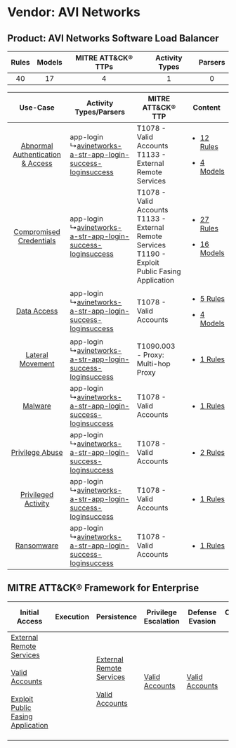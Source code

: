 Vendor: AVI Networks
====================
Product: AVI Networks Software Load Balancer
--------------------------------------------
| Rules | Models | MITRE ATT&CK® TTPs | Activity Types | Parsers |
|:-----:|:------:|:------------------:|:--------------:|:-------:|
|  40   |   17   |         4          |       1        |    0    |

|    Use-Case    | Activity Types/Parsers    | MITRE ATT&CK® TTP    | Content    |
|:----:| ---- | ---- | ---- |
| [Abnormal Authentication & Access](../../../UseCases/uc_abnormal_authentication_&_access.md) |  app-login<br> ↳[avinetworks-a-str-app-login-success-loginsuccess](Ps/pC_avinetworksastrapploginsuccessloginsuccess.md)<br> | T1078 - Valid Accounts<br>T1133 - External Remote Services<br>    | [<ul><li>12 Rules</li></ul><ul><li>4 Models</li></ul>](RM/r_m_avi_networks_avi_networks_software_load_balancer_Abnormal_Authentication_&_Access.md) |
|          [Compromised Credentials](../../../UseCases/uc_compromised_credentials.md)          |  app-login<br> ↳[avinetworks-a-str-app-login-success-loginsuccess](Ps/pC_avinetworksastrapploginsuccessloginsuccess.md)<br> | T1078 - Valid Accounts<br>T1133 - External Remote Services<br>T1190 - Exploit Public Fasing Application<br> | [<ul><li>27 Rules</li></ul><ul><li>16 Models</li></ul>](RM/r_m_avi_networks_avi_networks_software_load_balancer_Compromised_Credentials.md)         |
|    [Data Access](../../../UseCases/uc_data_access.md)    |  app-login<br> ↳[avinetworks-a-str-app-login-success-loginsuccess](Ps/pC_avinetworksastrapploginsuccessloginsuccess.md)<br> | T1078 - Valid Accounts<br>    | [<ul><li>5 Rules</li></ul><ul><li>4 Models</li></ul>](RM/r_m_avi_networks_avi_networks_software_load_balancer_Data_Access.md)    |
|    [Lateral Movement](../../../UseCases/uc_lateral_movement.md)    |  app-login<br> ↳[avinetworks-a-str-app-login-success-loginsuccess](Ps/pC_avinetworksastrapploginsuccessloginsuccess.md)<br> | T1090.003 - Proxy: Multi-hop Proxy<br>    | [<ul><li>1 Rules</li></ul>](RM/r_m_avi_networks_avi_networks_software_load_balancer_Lateral_Movement.md)    |
|    [Malware](../../../UseCases/uc_malware.md)    |  app-login<br> ↳[avinetworks-a-str-app-login-success-loginsuccess](Ps/pC_avinetworksastrapploginsuccessloginsuccess.md)<br> | T1078 - Valid Accounts<br>    | [<ul><li>1 Rules</li></ul>](RM/r_m_avi_networks_avi_networks_software_load_balancer_Malware.md)    |
|    [Privilege Abuse](../../../UseCases/uc_privilege_abuse.md)    |  app-login<br> ↳[avinetworks-a-str-app-login-success-loginsuccess](Ps/pC_avinetworksastrapploginsuccessloginsuccess.md)<br> | T1078 - Valid Accounts<br>    | [<ul><li>2 Rules</li></ul>](RM/r_m_avi_networks_avi_networks_software_load_balancer_Privilege_Abuse.md)    |
|    [Privileged Activity](../../../UseCases/uc_privileged_activity.md)    |  app-login<br> ↳[avinetworks-a-str-app-login-success-loginsuccess](Ps/pC_avinetworksastrapploginsuccessloginsuccess.md)<br> | T1078 - Valid Accounts<br>    | [<ul><li>1 Rules</li></ul>](RM/r_m_avi_networks_avi_networks_software_load_balancer_Privileged_Activity.md)    |
|    [Ransomware](../../../UseCases/uc_ransomware.md)    |  app-login<br> ↳[avinetworks-a-str-app-login-success-loginsuccess](Ps/pC_avinetworksastrapploginsuccessloginsuccess.md)<br> | T1078 - Valid Accounts<br>    | [<ul><li>1 Rules</li></ul>](RM/r_m_avi_networks_avi_networks_software_load_balancer_Ransomware.md)    |

MITRE ATT&CK® Framework for Enterprise
--------------------------------------
| Initial Access                                                                                                                                                                                                                         | Execution | Persistence                                                                                                                                      | Privilege Escalation                                                | Defense Evasion                                                     | Credential Access | Discovery | Lateral Movement | Collection | Command and Control                                                                                                                       | Exfiltration | Impact |
| -------------------------------------------------------------------------------------------------------------------------------------------------------------------------------------------------------------------------------------- | --------- | ------------------------------------------------------------------------------------------------------------------------------------------------ | ------------------------------------------------------------------- | ------------------------------------------------------------------- | ----------------- | --------- | ---------------- | ---------- | ----------------------------------------------------------------------------------------------------------------------------------------- | ------------ | ------ |
| [External Remote Services](https://attack.mitre.org/techniques/T1133)<br><br>[Valid Accounts](https://attack.mitre.org/techniques/T1078)<br><br>[Exploit Public Fasing Application](https://attack.mitre.org/techniques/T1190)<br><br> |           | [External Remote Services](https://attack.mitre.org/techniques/T1133)<br><br>[Valid Accounts](https://attack.mitre.org/techniques/T1078)<br><br> | [Valid Accounts](https://attack.mitre.org/techniques/T1078)<br><br> | [Valid Accounts](https://attack.mitre.org/techniques/T1078)<br><br> |                   |           |                  |            | [Proxy: Multi-hop Proxy](https://attack.mitre.org/techniques/T1090/003)<br><br>[Proxy](https://attack.mitre.org/techniques/T1090)<br><br> |              |        |